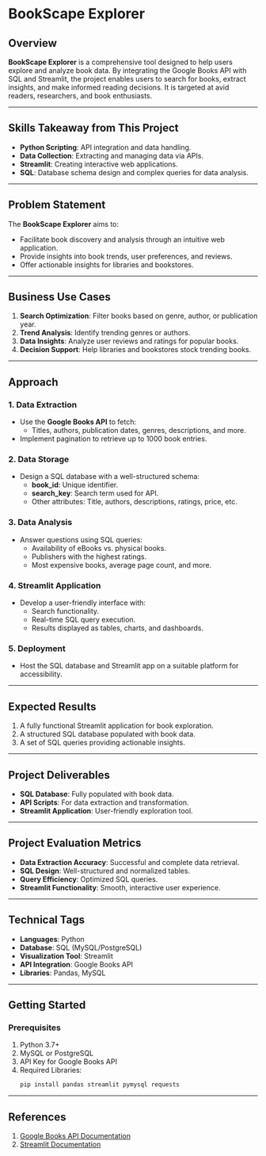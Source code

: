 # BookScape Explorer

## Overview
**BookScape Explorer** is a comprehensive tool designed to help users explore and analyze book data. By integrating the Google Books API with SQL and Streamlit, the project enables users to search for books, extract insights, and make informed reading decisions. It is targeted at avid readers, researchers, and book enthusiasts.

---

## Skills Takeaway from This Project
- **Python Scripting**: API integration and data handling.
- **Data Collection**: Extracting and managing data via APIs.
- **Streamlit**: Creating interactive web applications.
- **SQL**: Database schema design and complex queries for data analysis.

---

## Problem Statement
The **BookScape Explorer** aims to:
- Facilitate book discovery and analysis through an intuitive web application.
- Provide insights into book trends, user preferences, and reviews.
- Offer actionable insights for libraries and bookstores.

---

## Business Use Cases
1. **Search Optimization**: Filter books based on genre, author, or publication year.
2. **Trend Analysis**: Identify trending genres or authors.
3. **Data Insights**: Analyze user reviews and ratings for popular books.
4. **Decision Support**: Help libraries and bookstores stock trending books.

---

## Approach
### 1. Data Extraction
- Use the **Google Books API** to fetch:
  - Titles, authors, publication dates, genres, descriptions, and more.
- Implement pagination to retrieve up to 1000 book entries.

### 2. Data Storage
- Design a SQL database with a well-structured schema:
  - **book_id**: Unique identifier.
  - **search_key**: Search term used for API.
  - Other attributes: Title, authors, descriptions, ratings, price, etc.

### 3. Data Analysis
- Answer questions using SQL queries:
  - Availability of eBooks vs. physical books.
  - Publishers with the highest ratings.
  - Most expensive books, average page count, and more.

### 4. Streamlit Application
- Develop a user-friendly interface with:
  - Search functionality.
  - Real-time SQL query execution.
  - Results displayed as tables, charts, and dashboards.

### 5. Deployment
- Host the SQL database and Streamlit app on a suitable platform for accessibility.

---

## Expected Results
1. A fully functional Streamlit application for book exploration.
2. A structured SQL database populated with book data.
3. A set of SQL queries providing actionable insights.

---

## Project Deliverables
- **SQL Database**: Fully populated with book data.
- **API Scripts**: For data extraction and transformation.
- **Streamlit Application**: User-friendly exploration tool.
---

## Project Evaluation Metrics
- **Data Extraction Accuracy**: Successful and complete data retrieval.
- **SQL Design**: Well-structured and normalized tables.
- **Query Efficiency**: Optimized SQL queries.
- **Streamlit Functionality**: Smooth, interactive user experience.
---

## Technical Tags
- **Languages**: Python
- **Database**: SQL (MySQL/PostgreSQL)
- **Visualization Tool**: Streamlit
- **API Integration**: Google Books API
- **Libraries**: Pandas, MySQL

---

## Getting Started
### Prerequisites
1. Python 3.7+
2. MySQL or PostgreSQL
3. API Key for Google Books API
4. Required Libraries:
   ```bash
   pip install pandas streamlit pymysql requests
   ```

---

## References
1. [Google Books API Documentation](https://developers.google.com/books)
2. [Streamlit Documentation](https://docs.streamlit.io)

